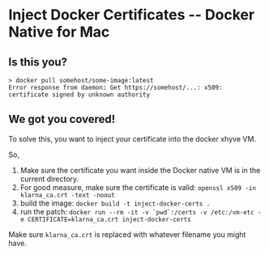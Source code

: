 # Inject Docker Certificates -- Docker Native for Mac

## Is this you?

```
> docker pull somehost/some-image:latest
Error response from daemon: Get https://somehost/...: x509: certificate signed by unknown authority
```

## We got you covered!

To solve this, you want to inject your certificate into the docker xhyve VM.

So,

1. Make sure the certificate you want inside the Docker native VM is in the current directory.
1. For good measure, make sure the certificate is valid: `openssl x509 -in klarna_ca.crt -text -noout`
1. build the image: `docker build -t inject-docker-certs .`
1. run the patch: ```docker run --rm -it -v `pwd`:/certs -v /etc:/vm-etc -e CERTIFICATE=klarna_ca.crt inject-docker-certs```

Make sure `klarna_ca.crt` is replaced with whatever filename you might have.

